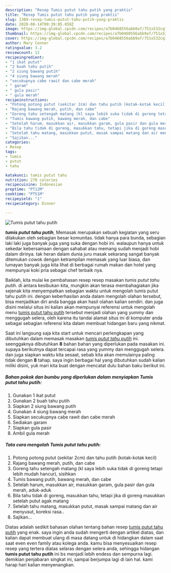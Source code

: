 ```yaml
---
description: "Resep Tumis putut tahu putih yang praktis"
title: "Resep Tumis putut tahu putih yang praktis"
slug: 1389-resep-tumis-putut-tahu-putih-yang-praktis
date: 2020-08-14T09:39:05.058Z
image: https://img-global.cpcdn.com/recipes/a7b0468556abb9af/751x532cq70/tumis-putut-tahu-putih-foto-resep-utama.jpg
thumbnail: https://img-global.cpcdn.com/recipes/a7b0468556abb9af/751x532cq70/tumis-putut-tahu-putih-foto-resep-utama.jpg
cover: https://img-global.cpcdn.com/recipes/a7b0468556abb9af/751x532cq70/tumis-putut-tahu-putih-foto-resep-utama.jpg
author: Mary Conner
ratingvalue: 3.2
reviewcount: 12
recipeingredient:
- "1 ikat putut"
- "2 buah tahu putih"
- "2 siung bawang putih"
- "4 siung bawang merah"
- "secukupnya cabe rawit dan cabe merah"
- " garam"
- " gula pasir"
- " gula merah"
recipeinstructions:
- "Potong potong putut (sekitar 2cm) dan tahu putih (kotak-kotak kecil)"
- "Rajang bawang merah, putih, dan cabe"
- "Goreng tahu setengah matang (kl saya lebih suka tidak di goreng tetapi lebih mudah hancur), sisihkan"
- "Tumis bawang putih, bawang merah, dan cabe"
- "Setelah harum, masukkan air, masukkan garam, gula pasir dan gula merah, aduk-aduk"
- "Bila tahu tidak di goreng, masukkan tahu, tetapi jika di goreng masukkan setelah putut agak matang"
- "Setelah tahu matang, masukkan putut, masak sampai matang dan air menyusut, koreksi rasa.."
- "Sajikan..."
categories:
- Resep
tags:
- tumis
- putut
- tahu

katakunci: tumis putut tahu 
nutrition: 270 calories
recipecuisine: Indonesian
preptime: "PT12M"
cooktime: "PT51M"
recipeyield: "1"
recipecategory: Dinner

---
```



![Tumis putut tahu putih](https://img-global.cpcdn.com/recipes/a7b0468556abb9af/751x532cq70/tumis-putut-tahu-putih-foto-resep-utama.jpg)

<b><i>tumis putut tahu putih</i></b>, Memasak merupakan sebuah kegiatan yang seru dilakukan oleh sebagian besar komunitas. tidak hanya para bunda, sebagian laki laki juga banyak juga yang suka dengan hobi ini. walaupun hanya untuk sekedar kebersamaan dengan sahabat atau memang sudah menjadi hobi dalam dirinya. tak heran dalam dunia juru masak sekarang sangat banyak ditemukan cowok dengan ketrampilan memasak yang luar biasa, dan lumayan banyak juga kita lihat di berbagai rumah makan dan hotel yang mempunyai koki pria sebagai chef terbaik nya.



Baiklah, kita mulai ke pembahasan resep resep masakan <i>tumis putut tahu putih</i>. di antara kesibukan kita, mungkin akan terasa membahagiakan jika sejenak kita menyempatkan sebagian waktu untuk mengolah tumis putut tahu putih ini. dengan keberhasilan anda dalam mengolah olahan tersebut, bisa menjadikan diri anda bangga akan hasil olahan kalian sendiri. dan juga disini melalui situs ini kalian akan mempunyai referensi untuk mengolah menu <u>tumis putut tahu putih</u> tersebut menjadi olahan yang yummy dan menggugah selera, oleh karena itu tandai alamat situs ini di komputer anda sebagai sebagian referensi kita dalam membuat hidangan baru yang nikmat.


Saat ini langsung saja kita start untuk mencari perlengkapan yang dibutuhkan dalam memasak masakan <u><i>tumis putut tahu putih</i></u> ini. seenggaknya dibutuhkan <b>8</b> bahan bahan yang diperlukan pada masakan ini. supaya berikutnya dapat tercapai rasa yang yummy dan menggugah selera. dan juga siapkan waktu kita sesaat, sebab kita akan memulainya paling tidak dengan <b>8</b> tahap. saya ingin berbagai hal yang dibutuhkan sudah kalian miliki disini, yuk mari kita buat dengan mencatat dulu bahan baku berikut ini.

<!--inarticleads1-->

##### Bahan pokok dan bumbu yang diperlukan dalam menyiapkan Tumis putut tahu putih:

1. Gunakan 1 ikat putut
1. Gunakan 2 buah tahu putih
1. Siapkan 2 siung bawang putih
1. Gunakan 4 siung bawang merah
1. Siapkan secukupnya cabe rawit dan cabe merah
1. Sediakan  garam
1. Siapkan  gula pasir
1. Ambil  gula merah




<!--inarticleads2-->

##### Tata cara mengolah Tumis putut tahu putih:

1. Potong potong putut (sekitar 2cm) dan tahu putih (kotak-kotak kecil)
1. Rajang bawang merah, putih, dan cabe
1. Goreng tahu setengah matang (kl saya lebih suka tidak di goreng tetapi lebih mudah hancur), sisihkan
1. Tumis bawang putih, bawang merah, dan cabe
1. Setelah harum, masukkan air, masukkan garam, gula pasir dan gula merah, aduk-aduk
1. Bila tahu tidak di goreng, masukkan tahu, tetapi jika di goreng masukkan setelah putut agak matang
1. Setelah tahu matang, masukkan putut, masak sampai matang dan air menyusut, koreksi rasa..
1. Sajikan...




Diatas adalah sedikit bahasan olahan tentang bahan resep <u>tumis putut tahu putih</u> yang enak. saya ingin anda sudah mengerti dengan artikel diatas, dan kalian dapat membuat ulang di masa datang untuk di hidangkan dalam saat saat even even family atau kolega anda. kamu bisa menyesuaikan resep resep yang tertera diatas selaras dengan selera anda, sehingga hidangan <b>tumis putut tahu putih</b> ini bs menjadi lebih endess dan sempurna lagi. demikian penjabaran singkat ini, sampai berjumpa lagi di lain hal. kami harap hari kalian menyenangkan.
